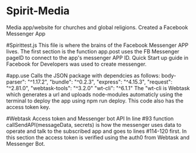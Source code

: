 # Spirit-Media
Media app/website for churches and global religions. Created a Facebook Messenger App

#Spirittest.js
This file is where the brains of the Facebook Messenger APP lives.
The first section is the function app.post uses the FB Messenger pageID to connect to the app's messenger APP ID.
Quick Start up guide in Facebook for Developers was used to create messenger.

#app.use
Calls the JSON package with dependcies as follows:
    body-parser": "^1.17.2",
    "bundle": "^0.2.3",
    "express": "^4.15.3",
    "request": "^2.81.0",
    "webtask-tools": "^3.2.0"
    "wt-cli": "^6.1.1"
The "wt-cli is Webtask which generates a url and uploads node-modules automaticly using 
the terminal to deploy the app using npm run deploy. This code also has the access token key.

#Webtask Access token and Messenger bot API
In line #93 function callSendAPI(messageData, secrets) is how the messenger uses data to operate and talk to 
the subscribed app and goes to lines #114-120 first. In this section the access token is 
verified using the auth0 from Webtask and Messenger Bot.
